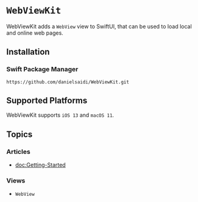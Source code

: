 # ``WebViewKit``

WebViewKit adds a ``WebView`` view to SwiftUI, that can be used to load local and online web pages.


## Installation

### Swift Package Manager

```
https://github.com/danielsaidi/WebViewKit.git
```

## Supported Platforms

WebViewKit supports `iOS 13` and `macOS 11`.



## Topics

### Articles

- <doc:Getting-Started>

### Views

- ``WebView``
